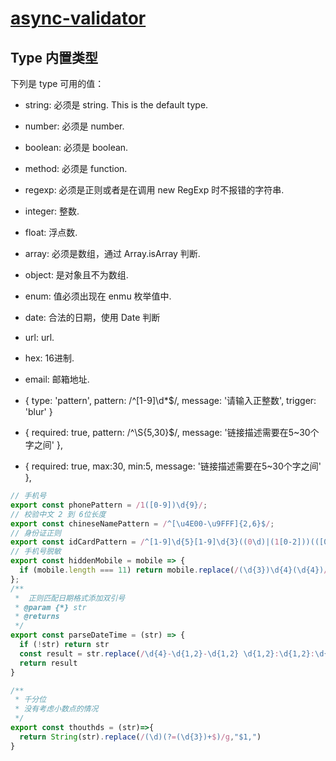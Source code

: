 # [async-validator](https://github.com/freeformsystems/async-validate)
## Type 内置类型
下列是 type 可用的值：

- string: 必须是 string. This is the default type.
- number: 必须是 number.
- boolean: 必须是 boolean.
- method: 必须是 function.
- regexp: 必须是正则或者是在调用 new RegExp 时不报错的字符串.
- integer: 整数.
- float: 浮点数.
- array: 必须是数组，通过 Array.isArray 判断.
- object: 是对象且不为数组.
- enum: 值必须出现在 enmu 枚举值中.
- date: 合法的日期，使用 Date 判断
- url: url.
- hex: 16进制.
- email: 邮箱地址.

- { type: 'pattern', pattern: /^[1-9]\d*$/, message: '请输入正整数', trigger: 'blur' }

-  { required: true, pattern: /^\S{5,30}$/, message: '链接描述需要在5~30个字之间' },

-  { required: true, max:30, min:5, message: '链接描述需要在5~30个字之间' },

```js
// 手机号
export const phonePattern = /1([0-9])\d{9}/;
// 校验中文 2 到 6位长度
export const chineseNamePattern = /^[\u4E00-\u9FFF]{2,6}$/;
// 身份证正则
export const idCardPattern = /^[1-9]\d{5}[1-9]\d{3}((0\d)|(1[0-2]))(([0|1|2]\d)|3[0-1])\d{3}([0-9]|X)$/;
// 手机号脱敏
export const hiddenMobile = mobile => {
  if (mobile.length === 11) return mobile.replace(/(\d{3})\d{4}(\d{4})/, '$1****$2');
};
/**
 *  正则匹配日期格式添加双引号
 * @param {*} str
 * @returns
 */
export const parseDateTime = (str) => {
  if (!str) return str
  const result = str.replace(/\d{4}-\d{1,2}-\d{1,2} \d{1,2}:\d{1,2}:\d{1,2}/g, function(match) { return `"${match}"` })
  return result
}

/**
 * 千分位
 * 没有考虑小数点的情况
 */
export const thouthds = (str)=>{
  return String(str).replace(/(\d)(?=(\d{3})+$)/g,"$1,")
}
 
```




